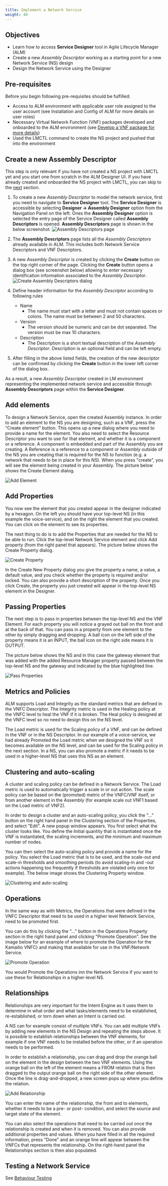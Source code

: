 ```yaml
---
title: Implement a Network Service
weight: 40
---
```


## Objectives
* Learn how to access **Service Designer** tool in Agile Lifecycle Manager (ALM)
* Create a new *Assembly Descriptor* working as a starting point for a new Network Service (NS) design
* Design the Network Service using the Designer

## Pre-requisites
Before you begin following pre-requisites should be fulfilled:

* Access to ALM environment with applicable user role assigned to the user account (see Installation and Config of ALM for more details on user roles)
* Necessary Virtual Network Function (VNF) packages developed and onboarded to the ALM environment (see [Develop a VNF package for more details](/user-guides/resource-engineering/resource-overview/))
* Used the LMCTL command to create the NS project and pushed that into the environment

## Create a new Assembly Descriptor

This step is only relevant if you have not created a NS project with LMCTL yet and you start one from scratch in the ALM Designer UI. If you have already created and onboarded the NS project with LMCTL, you can skip to the [next](/user-guides/network-service-design/develop-a-network-service-package/implement-a-network-service-descriptor/#add-elements-to-assembly) section.

 
1. To create a new *Assembly Descriptor* to model the network service, first you need to navigate to **Service Designer** tool. The **Service Designer** is accessible by selecting **Designer -> Assembly Designer** option from the Navigation Panel on the left. Ones the **Assembly Designer** option is selected the entry page of the Service Designer called **Assembly Descriptors** is opened. **Assembly Descriptors** page is shown in the below screenshot.
![Assembly Descriptors page](/images/user-guides/network-service-design/develop-a-network-service-package/implement-a-network-service-descriptor/assembly-descriptors-page.png "Assembly Descriptors page")
2. The **Assembly Descriptors** page lists all the *Assembly Descriptors* already available in ALM. This includes both Network Service Descriptors and VNF Descriptors.
3. A new *Assembly Descriptor* is created by clicking the **Create** button on the top right corner of the page. Clicking the **Create** button opens a dialog box (see screenshot below) allowing to enter necessary identification information associated to the *Assembly Descriptor*.
![Create Assembly Descriptors dialog](/images/user-guides/network-service-design/develop-a-network-service-package/implement-a-network-service-descriptor/create-assembly-descriptor-dialog.png "Create Assembly Descriptors dialog")
4. Define header information for the *Assembly Descriptor* according to following rules
    * Name 
      * The name must start with a letter and must not contain spaces or colons. The name must be between 2 and 50 characters.
    * Version
      * The version should be numeric and can be dot separated. The version must be max 10 characters.
    * Description
      * The Description is a short textual description of the *Assembly Descriptor*. Description is an optional field and can be left empty.

5. After filling in the above listed fields, the creation of the new descriptor can be confirmed by clicking the **Create** button in the lower left corner of the dialog box.

As a result, a new *Assembly Descriptor* created in LM environment representing the implemented network service and accessible through **Assembly Descriptors** page within the **Service Designer**.


## Add elements
To design a Network Service, open the created Assembly instance. In order to add an element to the NS you are designing, such as a VNF, press the “Create element” button. This opens up a new dialog where you need to provide a name for the element. You also need to select the Resource Descriptor you want to use for that element, and whether it is a component or a reference. A component is embedded and part of the Assembly you are creating. A Reference is a reference to a component or Assembly outside of the NS you are creating that is required for the NS to function (e.g. a network that needs to be in place for this NS). When you press "create", you will see the element being created in your Assembly. The picture below shows the Create Element dialog.

![Add Element](/images/user-guides/network-service-design/develop-a-network-service-package/implement-a-network-service-descriptor/add-element-ns.png "Add Element")

## Add Properties

You now see the element that you created appear in the designer indicated by a hexagon. On the left you should have your top-level NS (in this example the voice-service), and on the right the element that you created. You can click on the element to see its properties.

The next thing to do is to add the Properties that are needed for the NS to be able to run. Click the top-level Network Service element and click Add property (from the right panel that appears). The picture below shows the Create Property dialog.

![Create Property](/images/user-guides/network-service-design/develop-a-network-service-package/implement-a-network-service-descriptor/create-property-ns.png "Create Property")

In the Create New Property dialog you give the property a name, a value, a default value, and you check whether the property is required and/or locked. You can also provide a short description of the property. Once you click Create, the property you just created will appear in the top-level NS element in the Designer.

## Passing Properties
The next step is to pass in properties between the top-level NS and the VNF Element. For each property you will notice a grayed out ball on the front and at the back of that. You can pass in a property from one element to the other by simply dragging and dropping. A ball icon on the left side of the property means it is an INPUT, the ball icon on the right side means it is OUTPUT.

The picture below shows the NS and in this case the gateway element that was added with the added Resource Manager property passed between the top-level NS and the gateway and indicated by the blue highlighted line.

![Pass Properties](/images/user-guides/network-service-design/develop-a-network-service-package/implement-a-network-service-descriptor/pass-properties-ns.png "Pass Properties")

## Metrics and Policies
ALM supports Load and Integrity as the standard metrics that are defined in the VNFC Descriptor. The Integrity metric is used in the Healing policy at the VNFC level to heal the VNF if it is broken. The Heal policy is designed at the VNFC level so no need to design this on the NS level.  

The Load metric is used for the Scaling policy of a VNF, and can be defined in the VNF or in the NS Descriptor. In our example of a voice-service, we had already Promoted the Load metric when we designed the VNF so it becomes available on the NS level, and can be used for the Scaling policy in the next section. In a NS, you can also promote a metric if it needs to be used in a higher-level NS that uses this NS as an element.

## Clustering and auto-scaling
A cluster and scaling policy can be defined in a Network Service. The Load metric is used to automatically trigger a scale in or out action. The scale policy can be based on the (promoted) metric of the VNFC/VNF itself, or from another element in the Assembly (for example scale out VNF1 based on the Load metric of VNF2).

In order to design a cluster and an auto-scaling policy, you click the "..." button on the right hand panel in the Clustering section of the Properties, and select "Edit". A new popup window appears. You first select what the cluster looks like. You define the Initial quantity that is instantiated once the VNF is instantiated, the scaling increments, and the minimum and maximum number of nodes.

You can then select the auto-scaling policy and provide a name for the policy. You select the Load metric that is to be used, and the scale-out and scale-in thresholds and smoothing periods (to avoid scaling-in and -out actions happening too frequently if thresholds are violated only once for example). The below image shows the Clustering Property window.

![Clustering and auto-scaling](/images/user-guides/network-service-design/develop-a-network-service-package/implement-a-network-service-descriptor/auto-scaling.png "Clustering and auto-scaling")

## Operations
In the same way as with Metrics, the Operations that were defined in the VNFC Descriptor that need to be used in a higher level Network Service, need to be promoted first.

You can do this by clicking the "..." button in the Operations Property section in the right hand panel and clicking "Promote Operation". See the image below for an example of where to promote the Operation for the Kamailio VNFC) and making that available for use in the VNF/Network Service.

![Promote Operation](/images/user-guides/network-service-design/develop-a-network-service-package/implement-a-network-service-descriptor/promote-operation.png "Promote Operation")

You would Promote the Operations inn the Network Service if you want to use these for Relationships in a higher-level NS.

## Relationships
Relationships are very important for the Intent Engine as it uses them to determine in what order and what tasks/elements need to be established, re-established, or torn down when an Intent is carried out.

A NS can for example consist of multiple VNFs. You can add multiple VNFs by adding new elements in the NS Design and repeating the steps above. It is possible to establish relationships between the VNF elements, for example if one VNF needs to be installed before the other, or if an operation needs to be performed.

In order to establish a relationship, you can drag and drop the orange ball on the element in the design between the two VNF elements. Using the orange ball on the left of the element means a FROM relation that is then dragged to the output orange ball on the right side of the other element. Once the line is drag-and-dropped, a new screen pops up where you define the relation.

![Add Relationship](/images/user-guides/network-service-design/develop-a-network-service-package/implement-a-network-service-descriptor/add-relationship.png "Add Relationship")

You can enter the name of the relationship, the from and to elements, whether it needs to be a pre- or post- condition, and select the source and target state of the element. 

You can also select the operations that need to be carried out once the relationship is created and when it is removed. You can also provide additional properties and values. When you have filled in all the required information, press "Done" and an orange line will appear between the VNFCs that represents the relationship. On the right-hand panel the Relationships section is then also populated.


## Testing a Network Service

See [Behaviour Testing](/user-guides/behaviour-testing/overview/)
